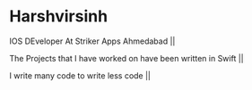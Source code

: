 # Harshvirsinh
IOS DEveloper At Striker Apps Ahmedabad ||


The Projects that I have worked on have been written in Swift ||


I write many code to write less code ||
